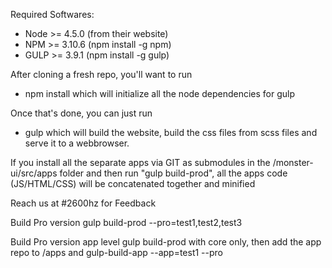 Required Softwares:
- Node >= 4.5.0 (from their website)
- NPM >= 3.10.6 (npm install -g npm)
- GULP >= 3.9.1 (npm install -g gulp)

After cloning a fresh repo, you'll want to run
- npm install
which will initialize all the node dependencies for gulp

Once that's done, you can just run 
- gulp
which will build the website, build the css files from scss files and serve it to a webbrowser.

If you install all the separate apps via GIT as submodules in the /monster-ui/src/apps folder and then run "gulp build-prod", all the apps code (JS/HTML/CSS) will be concatenated together and minified

Reach us at #2600hz for Feedback

Build Pro version
gulp build-prod --pro=test1,test2,test3

Build Pro version app level 
gulp build-prod with core only, then add the app repo to /apps and gulp-build-app --app=test1 --pro
